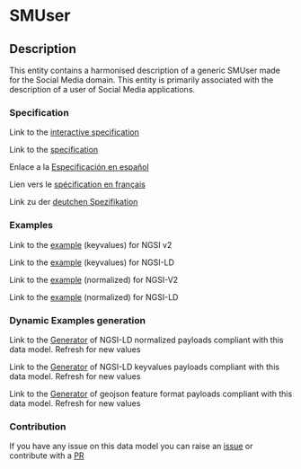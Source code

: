 # SMUser

## Description 

This entity contains a harmonised description of a generic SMUser made for the Social Media domain. This entity is primarily associated with the description of a user of Social Media applications.
### Specification

Link to the [interactive specification](https://swagger.lab.fiware.org/?url=https://github.com/smart-data-models/dataModel.SocialMedia/blob/master/SMUser/swagger.yaml)

Link to the [specification](https://github.com/smart-data-models/dataModel.SocialMedia/blob/master/SMUser/doc/spec.md)

Enlace a la [Especificación en español](https://github.com/smart-data-models/dataModel.SocialMedia/blob/master/SMUser/doc/spec_ES.md)

Lien vers le [spécification en français](https://github.com/smart-data-models/dataModel.SocialMedia/blob/master/SMUser/doc/spec_FR.md)

Link zu der [deutchen Spezifikation](https://github.com/smart-data-models/dataModel.SocialMedia/blob/master/SMUser/doc/spec_DE.md)
### Examples

Link to the [example](https://github.com/smart-data-models/dataModel.SocialMedia/blob/master/SMUser/examples/example.json) (keyvalues) for NGSI v2

Link to the [example](https://github.com/smart-data-models/dataModel.SocialMedia/blob/master/SMUser/examples/example.jsonld) (keyvalues) for NGSI-LD

Link to the [example](https://github.com/smart-data-models/dataModel.SocialMedia/blob/master/SMUser/examples/example-normalized.json) (normalized) for NGSI-V2

Link to the [example](https://github.com/smart-data-models/dataModel.SocialMedia/blob/master/SMUser/examples/example-normalized.jsonld) (normalized) for NGSI-LD
### Dynamic Examples generation

Link to the [Generator](https://smartdatamodels.org/extra/ngsi-ld_generator_v0.92.php?schemaUrl=https://raw.githubusercontent.com/smart-data-models/dataModel.SocialMedia/master/SMUser/schema.json&email=info@smartdatamodels.org) of NGSI-LD normalized payloads compliant with this data model. Refresh for new values

Link to the [Generator](https://smartdatamodels.org/extra/ngsi-ld_generator_keyvalues_v0.92.php?schemaUrl=https://raw.githubusercontent.com/smart-data-models/dataModel.SocialMedia/master/SMUser/schema.json&email=info@smartdatamodels.org) of NGSI-LD keyvalues payloads compliant with this data model. Refresh for new values

Link to the [Generator](https://smartdatamodels.org/extra/geojson_features_generator_v1.0.php?schemaUrl=https://raw.githubusercontent.com/smart-data-models/dataModel.SocialMedia/master/SMUser/schema.json&email=info@smartdatamodels.org) of geojson feature format payloads compliant with this data model. Refresh for new values
### Contribution

 If you have any issue on this data model you can raise an [issue](https://github.com/smart-data-models/dataModel.SocialMedia/issues)  or contribute with a [PR](https://github.com/smart-data-models/dataModel.SocialMedia/pulls)